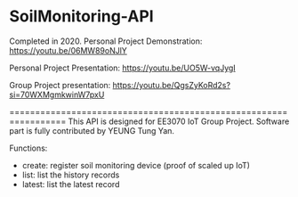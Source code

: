 # SoilMonitoring-API
Completed in 2020.
Personal Project Demonstration: https://youtu.be/06MW89oNJlY

Personal Project Presentation: https://youtu.be/UO5W-vqJygI

Group Project presentation: https://youtu.be/QgsZyKoRd2s?si=70WXMgmkwinW7pxU

=================================================================
This API is designed for EE3070 IoT Group Project. Software part is fully contributed by YEUNG Tung Yan.

Functions:
- create: register soil monitoring device (proof of scaled up IoT)
- list: list the history records
- latest: list the latest record
